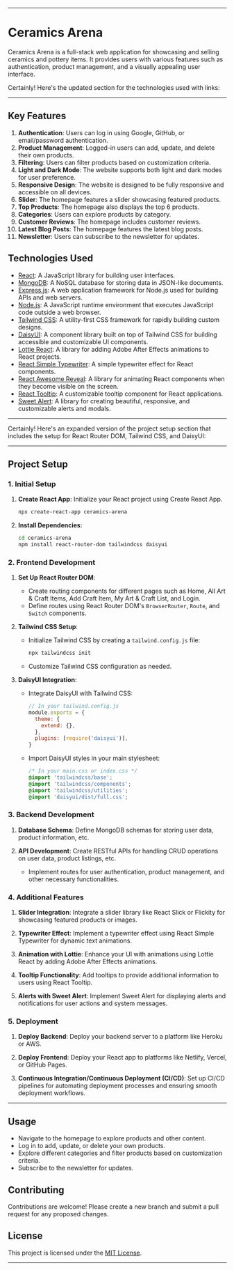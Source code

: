 
---

# Ceramics Arena

Ceramics Arena is a full-stack web application for showcasing and selling ceramics and pottery items. It provides users with various features such as authentication, product management, and a visually appealing user interface.

Certainly! Here's the updated section for the technologies used with links:

---

## Key Features

1. **Authentication**: Users can log in using Google, GitHub, or email/password authentication.
2. **Product Management**: Logged-in users can add, update, and delete their own products.
3. **Filtering**: Users can filter products based on customization criteria.
4. **Light and Dark Mode**: The website supports both light and dark modes for user preference.
5. **Responsive Design**: The website is designed to be fully responsive and accessible on all devices.
6. **Slider**: The homepage features a slider showcasing featured products.
7. **Top Products**: The homepage also displays the top 6 products.
8. **Categories**: Users can explore products by category.
9. **Customer Reviews**: The homepage includes customer reviews.
10. **Latest Blog Posts**: The homepage features the latest blog posts.
11. **Newsletter**: Users can subscribe to the newsletter for updates.

## Technologies Used

- [React](https://reactjs.org/): A JavaScript library for building user interfaces.
- [MongoDB](https://www.mongodb.com/): A NoSQL database for storing data in JSON-like documents.
- [Express.js](https://expressjs.com/): A web application framework for Node.js used for building APIs and web servers.
- [Node.js](https://nodejs.org/): A JavaScript runtime environment that executes JavaScript code outside a web browser.
- [Tailwind CSS](https://tailwindcss.com/): A utility-first CSS framework for rapidly building custom designs.
- [DaisyUI](https://daisyui.com/): A component library built on top of Tailwind CSS for building accessible and customizable UI components.
- [Lottie React](https://www.npmjs.com/package/lottie-react): A library for adding Adobe After Effects animations to React projects.
- [React Simple Typewriter](https://www.npmjs.com/package/react-simple-typewriter): A simple typewriter effect for React components.
- [React Awesome Reveal](https://www.npmjs.com/package/react-awesome-reveal): A library for animating React components when they become visible on the screen.
- [React Tooltip](https://www.npmjs.com/package/react-tooltip): A customizable tooltip component for React applications.
- [Sweet Alert](https://sweetalert2.github.io/): A library for creating beautiful, responsive, and customizable alerts and modals.

---

Certainly! Here's an expanded version of the project setup section that includes the setup for React Router DOM, Tailwind CSS, and DaisyUI:

---

## Project Setup

### 1. Initial Setup

1. **Create React App**: Initialize your React project using Create React App.
    ```bash
    npx create-react-app ceramics-arena
    ```

2. **Install Dependencies**:
    ```bash
    cd ceramics-arena
    npm install react-router-dom tailwindcss daisyui
    ```

### 2. Frontend Development

1. **Set Up React Router DOM**:
    - Create routing components for different pages such as Home, All Art & Craft Items, Add Craft Item, My Art & Craft List, and Login.
    - Define routes using React Router DOM's `BrowserRouter`, `Route`, and `Switch` components.

2. **Tailwind CSS Setup**:
    - Initialize Tailwind CSS by creating a `tailwind.config.js` file:
        ```bash
        npx tailwindcss init
        ```
    - Customize Tailwind CSS configuration as needed.

3. **DaisyUI Integration**:
    - Integrate DaisyUI with Tailwind CSS:
        ```javascript
        // In your tailwind.config.js
        module.exports = {
          theme: {
            extend: {},
          },
          plugins: [require('daisyui')],
        }
        ```
    - Import DaisyUI styles in your main stylesheet:
        ```css
        /* In your main.css or index.css */
        @import 'tailwindcss/base';
        @import 'tailwindcss/components';
        @import 'tailwindcss/utilities';
        @import 'daisyui/dist/full.css';
        ```

### 3. Backend Development

1. **Database Schema**: Define MongoDB schemas for storing user data, product information, etc.

2. **API Development**: Create RESTful APIs for handling CRUD operations on user data, product listings, etc.
    - Implement routes for user authentication, product management, and other necessary functionalities.

### 4. Additional Features

1. **Slider Integration**: Integrate a slider library like React Slick or Flickity for showcasing featured products or images.

2. **Typewriter Effect**: Implement a typewriter effect using React Simple Typewriter for dynamic text animations.

3. **Animation with Lottie**: Enhance your UI with animations using Lottie React by adding Adobe After Effects animations.

4. **Tooltip Functionality**: Add tooltips to provide additional information to users using React Tooltip.

5. **Alerts with Sweet Alert**: Implement Sweet Alert for displaying alerts and notifications for user actions and system messages.

### 5. Deployment

1. **Deploy Backend**: Deploy your backend server to a platform like Heroku or AWS.

2. **Deploy Frontend**: Deploy your React app to platforms like Netlify, Vercel, or GitHub Pages.

3. **Continuous Integration/Continuous Deployment (CI/CD)**: Set up CI/CD pipelines for automating deployment processes and ensuring smooth deployment workflows.

---


## Usage

- Navigate to the homepage to explore products and other content.
- Log in to add, update, or delete your own products.
- Explore different categories and filter products based on customization criteria.
- Subscribe to the newsletter for updates.

## Contributing

Contributions are welcome! Please create a new branch and submit a pull request for any proposed changes.

## License

This project is licensed under the [MIT License](LICENSE).

---

